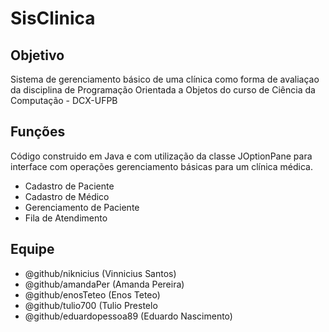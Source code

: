 # SisClinica

## Objetivo
Sistema de gerenciamento básico de uma clínica como forma de avaliaçao da disciplina de Programação Orientada a Objetos do curso de Ciência da Computação - DCX-UFPB

## Funções
Código construido em Java e com utilização da classe JOptionPane para interface com operações gerenciamento básicas para um clínica médica.
* Cadastro de Paciente
* Cadastro de Médico
* Gerenciamento de Paciente
* Fila de Atendimento

## Equipe
- @github/niknicius (Vinnicius Santos)
- @github/amandaPer (Amanda Pereira)
- @github/enosTeteo (Enos Teteo)
- @github/tulio700 (Tulio Prestelo
- @github/eduardopessoa89 (Eduardo Nascimento)
